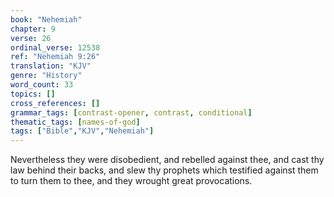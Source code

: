 ```yaml
---
book: "Nehemiah"
chapter: 9
verse: 26
ordinal_verse: 12538
ref: "Nehemiah 9:26"
translation: "KJV"
genre: "History"
word_count: 33
topics: []
cross_references: []
grammar_tags: [contrast-opener, contrast, conditional]
thematic_tags: [names-of-god]
tags: ["Bible","KJV","Nehemiah"]
---
```

Nevertheless they were disobedient, and rebelled against thee, and cast thy law behind their backs, and slew thy prophets which testified against them to turn them to thee, and they wrought great provocations.
